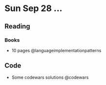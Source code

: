 # Sun Sep 28 ...

## Reading
### Books
  - 10 pages @languageimplementationpatterns

## Code
  - Some codewars solutions @codewars

